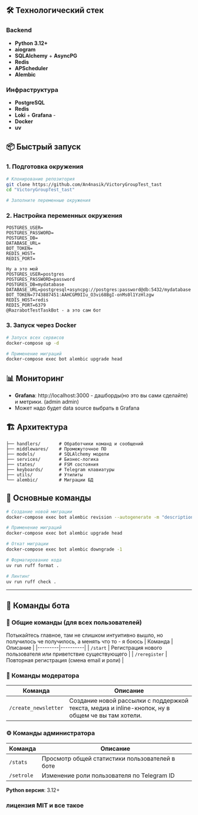 
## 🛠 Технологический стек

### Backend
- **Python 3.12+** 
- **aiogram** 
- **SQLAlchemy** + **AsyncPG** 
- **Redis** 
- **APScheduler** 
- **Alembic** 

### Инфраструктура
- **PostgreSQL** 
- **Redis** 
- **Loki** + **Grafana** -
- **Docker** 
- **uv**

## 📦 Быстрый запуск

### 1. Подготовка окружения
```bash
# Клонирование репозитория
git clone https://github.com/An4nasik/VictoryGroupTest_tast
cd "VictoryGroupTest_tast"

# Заполните переменные окружения
```

### 2. Настройка переменных окружения
```env
POSTGRES_USER=
POSTGRES_PASSWORD=
POSTGRES_DB=
DATABASE_URL=
BOT_TOKEN=
REDIS_HOST=
REDIS_PORT=

Ну а это мой
POSTGRES_USER=postgres
POSTGRES_PASSWORD=password
POSTGRES_DB=mydatabase
DATABASE_URL=postgresql+asyncpg://postgres:password@db:5432/mydatabase
BOT_TOKEN=7743887451:AAHCGM9IIu_O3vi68BgI-onMs0l1YzHlzgw
REDIS_HOST=redis
REDIS_PORT=6379
@RazrabotTestTaskBot - а это сам бот
```

### 3. Запуск через Docker
```bash
# Запуск всех сервисов
docker-compose up -d

# Применение миграций
docker-compose exec bot alembic upgrade head
```

## 📊 Мониторинг

- **Grafana**: http://localhost:3000 - дашборды(но это вы сами сделайте) и метрики. (admin admin)
- Может надо будет data source выбрать в Grafana

## 🏗 Архитектура

```
├── handlers/       # Обработчики команд и сообщений
├── middlewares/    # Промежуточное ПО
├── models/         # SQLAlchemy модели
├── services/       # Бизнес-логика
├── states/         # FSM состояния
├── keyboards/      # Telegram клавиатуры
├── utils/          # Утилиты
└── alembic/        # Миграции БД
```

## 🔧 Основные команды

```bash
# Создание новой миграции
docker-compose exec bot alembic revision --autogenerate -m "description"

# Применение миграций
docker-compose exec bot alembic upgrade head

# Откат миграции
docker-compose exec bot alembic downgrade -1

# Форматирование кода
uv run ruff format .

# Линтинг
uv run ruff check .
```

---

## 🤖 Команды бота

### 👥 Общие команды (для всех пользователей)
Потыкайтесь главное, там не слишком интуитивно вышло, но получилось че получилось, а менять что то - я боюсь 
| Команда | Описание |
|---------|----------|
| `/start` | Регистрация нового пользователя или приветствие существующего |
| `/reregister` | Повторная регистрация (смена email и роли) |

### 📝 Команды модератора

| Команда | Описание |
|---------|----------|
| `/create_newsletter` | Создание новой раcсылки с поддержкой текста, медиа и inline-кнопок, ну в общем че вы там хотели. |

### ⚙️ Команды администратора

| Команда | Описание |
|---------|----------|
| `/stats` | Просмотр общей статистики пользователей в боте |
| `/setrole` | Изменение роли пользователя по Telegram ID |


**Python версия**: 3.12+

### лицензия MIT и все такое
